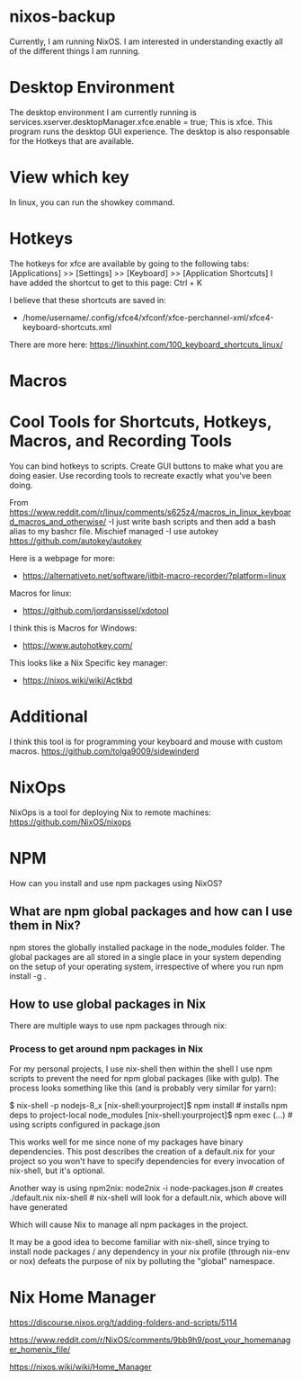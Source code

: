 # nixos-backup

Currently, I am running NixOS.
I am interested in understanding exactly all of the different things I am running.

# Desktop Environment
The desktop environment I am currently running is services.xserver.desktopManager.xfce.enable = true;
This is xfce.
This program runs the desktop GUI experience.
The desktop is also responsable for the Hotkeys that are available.

# View which key
In linux, you can run the showkey command.

# Hotkeys
The hotkeys for xfce are available by going to the following tabs: [Applications] >> [Settings] >> [Keyboard] >> [Application Shortcuts]
I have added the shortcut to get to this page: Ctrl + K

I believe that these shortcuts are saved in:
- /home/username/.config/xfce4/xfconf/xfce-perchannel-xml/xfce4-keyboard-shortcuts.xml

There are more here: https://linuxhint.com/100_keyboard_shortcuts_linux/

# Macros


# Cool Tools for Shortcuts, Hotkeys, Macros, and Recording Tools
You can bind hotkeys to scripts.
Create GUI buttons to make what you are doing easier.
Use recording tools to recreate exactly what you've been doing.

From https://www.reddit.com/r/linux/comments/s625z4/macros_in_linux_keyboard_macros_and_otherwise/
-I just write bash scripts and then add a bash alias to my bashcr file. Mischief managed
-I use autokey                                        https://github.com/autokey/autokey

Here is a webpage for more:
- https://alternativeto.net/software/jitbit-macro-recorder/?platform=linux

Macros for linux:
- https://github.com/jordansissel/xdotool

I think this is Macros for Windows:
- https://www.autohotkey.com/

This looks like a Nix Specific key manager:
- https://nixos.wiki/wiki/Actkbd

# Additional
I think this tool is for programming your keyboard and mouse with custom macros.
https://github.com/tolga9009/sidewinderd

# NixOps
NixOps is a tool for deploying Nix to remote machines: https://github.com/NixOS/nixops

# NPM
How can you install and use npm packages using NixOS? 

## What are npm global packages and how can I use them in Nix?
npm stores the globally installed package in the node_modules folder. 
The global packages are all stored in a single place in your system depending on the setup of your operating system, irrespective of where you run npm install -g <package-name>.

## How to use global packages in Nix
There are multiple ways to use npm packages through nix:

### Process to get around npm packages in Nix
For my personal projects, I use nix-shell then within the shell I use npm scripts to prevent the need for npm global packages (like with gulp). The process looks something like this (and is probably very similar for yarn):

$ nix-shell -p nodejs-8_x
[nix-shell:yourproject]$ npm install # installs npm deps to project-local node_modules
[nix-shell:yourproject]$ npm exec (...) # using scripts configured in package.json

This works well for me since none of my packages have binary dependencies. This post describes the creation of a default.nix for your project so you won't have to specify dependencies for every invocation of nix-shell, but it's optional.

Another way is using npm2nix:
node2nix -i node-packages.json # creates ./default.nix
nix-shell # nix-shell will look for a default.nix, which above will have generated

Which will cause Nix to manage all npm packages in the project.

It may be a good idea to become familiar with nix-shell, since trying to install node packages / any dependency in your nix profile (through nix-env or nox) defeats the purpose of nix by polluting the "global" namespace.


# Nix Home Manager
https://discourse.nixos.org/t/adding-folders-and-scripts/5114

https://www.reddit.com/r/NixOS/comments/9bb9h9/post_your_homemanager_homenix_file/

https://nixos.wiki/wiki/Home_Manager
